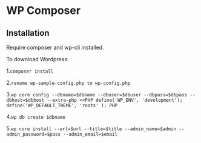 # WP Composer 

## Installation

Require composer and wp-cli installed.

To download Wordpress:

1.`composer install`

2.`rename wp-sample-config.php to wp-config.php`

3.`wp core config --dbname=$dbname --dbuser=$dbuser --dbpass=$dbpass --dbhost=$dbhost --extra-php <<PHP
define('WP_ENV', 'development');
define('WP_DEFAULT_THEME', 'roots' );
PHP`

4.`wp db create $dbname`

5.`wp core install --url=$url --title=$title --admin_name=$admin --admin_password=$pass --admin_email=$email`

